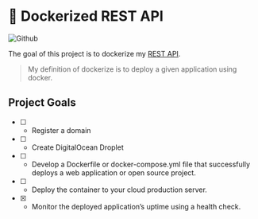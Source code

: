 # 🐳 Dockerized REST API

![Github](https://img.shields.io/github/languages/top/campbellmarianna/dockerized-django-app.svg)

The goal of this project is to dockerize my [REST API](https://github.com/campbellmarianna/workout-backend).

> My definition of dockerize is to deploy a given application using docker.

## Project Goals
- [ ] - Register a domain
- [ ] - Create DigitalOcean Droplet
- [ ] - Develop a Dockerfile or docker-compose.yml file that successfully deploys a web application or open source project.
- [ ] - Deploy the container to your cloud production server.
- [x] - Monitor the deployed application’s uptime using a health check.